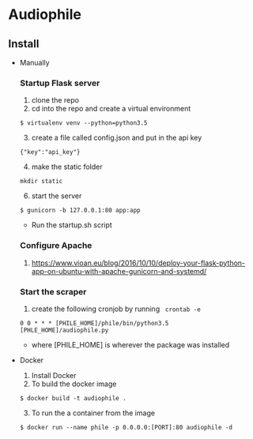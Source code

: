 # Audiophile

## Install
* Manually
  ### Startup Flask server
    1. clone the repo
    2. cd into the repo and create a virtual environment
    ```
    $ virtualenv venv --python=python3.5
    ```
    3. create a file called config.json and put in the api key
    ```
    {"key":"api_key"}
    ```

    4. make the static folder
    ```
    mkdir static
    ```

    6. start the server
    ```
    $ gunicorn -b 127.0.0.1:80 app:app
    ```
  * Run the startup.sh script

  ### Configure Apache
    1. https://www.vioan.eu/blog/2016/10/10/deploy-your-flask-python-app-on-ubuntu-with-apache-gunicorn-and-systemd/

  ### Start the scraper
  1. create the following cronjob by running <code> crontab -e </code>
  ```
  0 0 * * * [PHILE_HOME]/phile/bin/python3.5 [PHLE_HOME]/audiophile.py
  ```
    * where [PHILE_HOME] is wherever the package was installed
    
* Docker
  1. Install Docker
  2. To build the docker image
  ```
  $ docker build -t audiophile .
  ```
  3. To run the a container from the image
  ```
  $ docker run --name phile -p 0.0.0.0:[PORT]:80 audiophile -d
  ```

